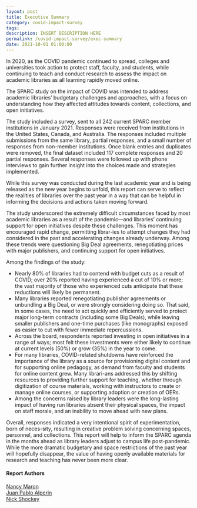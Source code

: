 ```yaml
---
layout: post
title: Executive Summary
category: covid-impact-survey
tags:
description: INSERT DESCRIPTION HERE 
permalink: /covid-impact-survey/exec-summary
date: 2021-10-01 01:00:00
---
```


In 2020, as the COVID pandemic continued to spread, colleges and universities took action to protect staff, faculty, and students, while continuing to teach and conduct research to assess the impact on academic libraries as all learning rapidly moved online. 

The SPARC study on the impact of COVID was intended to address academic libraries’ budgetary challenges and approaches, with a focus on understanding how they affected attitudes towards content, collections, and open initiatives.

The study included a survey, sent to all 242 current SPARC member institutions in January 2021. Responses were received from institutions in the United States, Canada, and Australia. The responses included multiple submissions from the same library, partial responses, and a small number of responses from non-member institutions. Once blank entries and duplicates were removed, the final dataset included 117 complete responses and 20 partial responses. Several responses were followed up with phone interviews to gain further insight into the choices made and strategies implemented.

While this survey was conducted during the last academic year and is being released as the new year begins to unfold, this report can serve to reflect the realities of libraries over the past year in a way that can be helpful in informing the decisions and actions taken moving forward.

The study underscored the extremely difficult circumstances faced by most academic libraries as a result of the pandemic—and libraries’ continuing support for open initiatives despite these challenges. This moment has encouraged rapid change, permitting librar-ies to attempt changes they had considered in the past and accelerating changes already underway. Among these trends were questioning Big Deal agreements, renegotiating prices with major publishers, and continuing support for open initiatives.

Among the findings of the study:
* Nearly 80% of libraries had to contend with budget cuts as a result of COVID; over 20% reported having experienced a cut of 10% or more; the vast majority of those who experienced cuts anticipate that these reductions will likely be permanent.
* Many libraries reported renegotiating publisher agreements or unbundling a Big Deal, or were strongly considering doing so. That said, in some cases, the need to act quickly and efficiently served to protect major long-term contracts (including some Big Deals), while leaving smaller publishers and one-time purchases (like monographs) exposed as easier to cut with fewer immediate repercussions.
* Across the board, respondents reported investing in open initiatives in a range of ways; most felt these investments were either likely to continue at current levels
(50%) or grow (35%) in the year to come.
* For many libraries, COVID-related shutdowns have reinforced the importance of the library as a source for provisioning digital content and for supporting online pedagogy, as demand from faculty and students for online content grew. Many librari-ans addressed this by shifting resources to providing further support for teaching, whether through digitization of course materials, working with instructors to create or manage online courses, or supporting adoption or creation of OERs.
* Among the concerns raised by library leaders were the long-lasting impact of having run libraries absent their physical spaces, the impact on staff morale, and an inability to move ahead with new plans.

Overall, responses indicated a very intentional spirit of experimentation, born of neces-sity, resulting in creative problem solving concerning spaces, personnel, and collections. This report will help to inform the SPARC agenda in the months ahead as library leaders adjust to campus life post-pandemic. While the more dramatic budgetary and space restrictions of the past year will hopefully disappear, the value of having openly available materials for research and teaching has never been more clear.

#### Report Authors

[Nancy Maron](https://sparcopen.org/people/nancy-maron/)<br/>
[Juan Pablo Alperin](https://sparcopen.org/people/juan-pablo-alperin/)<br/>
[Nick Shockey](https://sparcopen.org/people/nick-shockey/)
